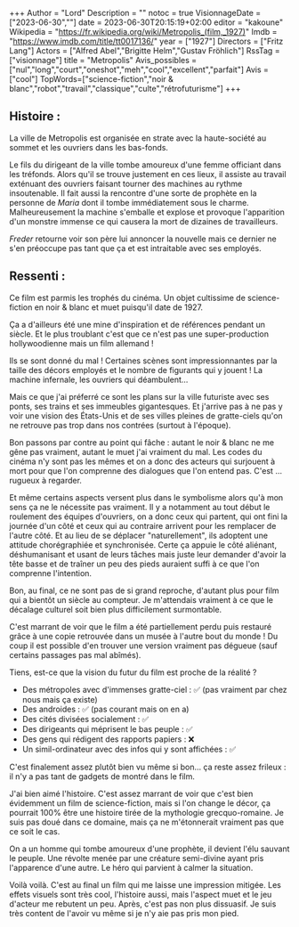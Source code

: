 +++
Author = "Lord"
Description = ""
notoc = true
VisionnageDate = ["2023-06-30",""]
date = 2023-06-30T20:15:19+02:00
editor = "kakoune"
Wikipedia = "https://fr.wikipedia.org/wiki/Metropolis_(film,_1927)"
Imdb = "https://www.imdb.com/title/tt0017136/"
year = ["1927"]
Directors = ["Fritz Lang"]
Actors = ["Alfred Abel","Brigitte Helm","Gustav Fröhlich"]
RssTag = ["visionnage"]
title = "Metropolis"
Avis_possibles = ["nul","long","court","oneshot","meh","cool","excellent","parfait"]
Avis = ["cool"] 
TopWords=["science-fiction","noir & blanc","robot","travail","classique","culte","rétrofuturisme"]
+++
## Histoire : 
La ville de Metropolis est organisée en strate avec la haute-société au sommet et les ouvriers dans les bas-fonds.

Le fils du dirigeant de la ville tombe amoureux d'une femme officiant dans les tréfonds.
Alors qu'il se trouve justement en ces lieux, il assiste au travail exténuant des ouvriers faisant tourner des machines au rythme insoutenable.
Il fait aussi la rencontre d'une sorte de prophète en la personne de *Maria* dont il tombe immédiatement sous le charme.
Malheureusement la machine s'emballe et explose et provoque l'apparition d'un monstre immense ce qui causera la mort de dizaines de travailleurs.

*Freder* retourne voir son père lui annoncer la nouvelle mais ce dernier ne s'en préoccupe pas tant que ça et est intraitable avec ses employés.

## Ressenti :
Ce film est parmis les trophés du cinéma.
Un objet cultissime de science-fiction en noir & blanc et muet puisqu'il date de 1927.

Ça a d'ailleurs été une mine d'inspiration et de références pendant un siècle.
Et le plus troublant c'est que ce n'est pas une super-production hollywoodienne mais un film allemand !

Ils se sont donné du mal !
Certaines scènes sont impressionnantes par la taille des décors employés et le nombre de figurants qui y jouent !
La machine infernale, les ouvriers qui déambulent…

Mais ce que j'ai préferré ce sont les plans sur la ville futuriste avec ses ponts, ses trains et ses immeubles gigantesques.
Et j'arrive pas à ne pas y voir une vision des États-Unis et de ses villes pleines de gratte-ciels qu'on ne retrouve pas trop dans nos contrées (surtout à l'époque).

Bon passons par contre au point qui fâche : autant le noir & blanc ne me gêne pas vraiment, autant le muet j'ai vraiment du mal.
Les codes du cinéma n'y sont pas les mêmes et on a donc des acteurs qui surjouent à mort pour que l'on comprenne des dialogues que l'on entend pas.
C'est … rugueux à regarder.

Et même certains aspects versent plus dans le symbolisme alors qu'à mon sens ça ne le nécessite pas vraiment.
Il y a notamment au tout début le roulement des équipes d'ouvriers, on a donc ceux qui partent, qui ont fini la journée d'un côté et ceux qui au contraire arrivent pour les remplacer de l'autre côté.
Et au lieu de se déplacer "naturellement", ils adoptent une attitude chorégraphiée et synchronisée.
Certe ça appuie le côté aliénant, déshumanisant et usant de leurs tâches mais juste leur demander d'avoir la tête basse et de traîner un peu des pieds auraient suffi à ce que l'on comprenne l'intention.

Bon, au final, ce ne sont pas de si grand reproche, d'autant plus pour film qui a bientôt un siècle au compteur.
Je m'attendais vraiment à ce que le décalage culturel soit bien plus difficilement surmontable.

C'est marrant de voir que le film a été partiellement perdu puis restauré grâce à une copie retrouvée dans un musée à l'autre bout du monde !
Du coup il est possible d'en trouver une version vraiment pas dégueue (sauf certains passages pas mal abîmés).

Tiens, est-ce que la vision du futur du film est proche de la réalité ?
  - Des métropoles avec d'immenses gratte-ciel : ✅ (pas vraiment par chez nous mais ça existe)
  - Des androides : ✅ (pas courant mais on en a)
  - Des cités divisées socialement : ✅
  - Des dirigeants qui méprisent le bas peuple : ✅
  - Des gens qui rédigent des rapports papiers : ❌
  - Un simil-ordinateur avec des infos qui y sont affichées : ✅

C'est finalement assez plutôt bien vu même si bon… ça reste assez frileux : il n'y a pas tant de gadgets de montré dans le film.

J'ai bien aimé l'histoire.
C'est assez marrant de voir que c'est bien évidemment un film de science-fiction, mais si l'on change le décor, ça pourrait 100% être une histoire tirée de la mythologie grecquo-romaine.
Je suis pas doué dans ce domaine, mais ça ne m'étonnerait vraiment pas que ce soit le cas.

On a un homme qui tombe amoureux d'une prophète, il devient l'élu sauvant le peuple.
Une révolte menée par une créature semi-divine ayant pris l'apparence d'une autre.
Le héro qui parvient à calmer la situation.

Voilà voilà.
C'est au final un film qui me laisse une impression mitigée.
Les effets visuels sont très cool, l'histoire aussi, mais l'aspect muet et le jeu d'acteur me rebutent un peu.
Après, c'est pas non plus dissuasif.
Je suis très content de l'avoir vu même si je n'y aie pas pris mon pied.
